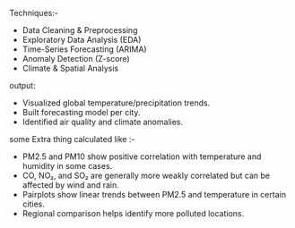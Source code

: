 Techniques:-
- Data Cleaning & Preprocessing
- Exploratory Data Analysis (EDA)
- Time-Series Forecasting (ARIMA)
- Anomaly Detection (Z-score)
- Climate & Spatial Analysis
  
output:
- Visualized global temperature/precipitation trends.
- Built forecasting model per city.
- Identified air quality and climate anomalies.
  
some Extra thing calculated like :-
- PM2.5 and PM10 show positive correlation with temperature and humidity in some cases.
- CO, NO₂, and SO₂ are generally more weakly correlated but can be affected by wind and rain.
- Pairplots show linear trends between PM2.5 and temperature in certain cities.
- Regional comparison helps identify more polluted locations.
